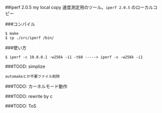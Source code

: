 ##iperf 2.0.5 my local copy
速度測定用のツール。`iperf 2.0.5` のローカルコピー  

###コンパイル

    $ make  
    $ cp ./src/iperf /bin/  

###使い方

    $ iperf -c 10.0.0.1 -w256k -i1 -t60 -----> iperf -s -w256k -i1   

###TOOD: simplize

    automakeとか不要ファイル削除  

###TODO: カーネルモード動作  

###TODO: rewrite by c

###TODO: ToS


 
